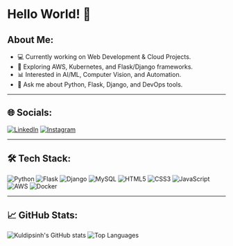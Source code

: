 # Hello World! 👋

## About Me:
- 💻 Currently working on Web Development & Cloud Projects.
- 🚀 Exploring AWS, Kubernetes, and Flask/Django frameworks.
- 📊 Interested in AI/ML, Computer Vision, and Automation.
- 💬 Ask me about Python, Flask, Django, and DevOps tools.

---

## 🌐 Socials:
[![LinkedIn](https://img.shields.io/badge/LinkedIn-blue?style=for-the-badge&logo=linkedin&logoColor=white)](https://www.linkedin.com/in/kuldipsinh-zala)
[![Instagram](https://img.shields.io/badge/Instagram-E4405F?style=for-the-badge&logo=instagram&logoColor=white)](https://instagram.com/kuldipsinh_134)

---

## 🛠 Tech Stack:
![Python](https://img.shields.io/badge/Python-3776AB?style=for-the-badge&logo=python&logoColor=white)
![Flask](https://img.shields.io/badge/Flask-000000?style=for-the-badge&logo=flask&logoColor=white)
![Django](https://img.shields.io/badge/Django-092E20?style=for-the-badge&logo=django&logoColor=white)
![MySQL](https://img.shields.io/badge/MySQL-4479A1?style=for-the-badge&logo=mysql&logoColor=white)
![HTML5](https://img.shields.io/badge/HTML5-E34F26?style=for-the-badge&logo=html5&logoColor=white)
![CSS3](https://img.shields.io/badge/CSS3-1572B6?style=for-the-badge&logo=css3&logoColor=white)
![JavaScript](https://img.shields.io/badge/JavaScript-F7DF1E?style=for-the-badge&logo=javascript&logoColor=black)
![AWS](https://img.shields.io/badge/AWS-232F3E?style=for-the-badge&logo=amazon-aws&logoColor=white)
![Docker](https://img.shields.io/badge/Docker-2496ED?style=for-the-badge&logo=docker&logoColor=white)

---

## 📈 GitHub Stats:
![Kuldipsinh's GitHub stats](https://github-readme-stats.vercel.app/api?username=Kuldipsinh1&show_icons=true&theme=tokyonight)
![Top Languages](https://github-readme-stats.vercel.app/api/top-langs/?username=Kuldipsinh1&layout=compact&theme=tokyonight)

